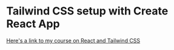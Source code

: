 # Tailwind CSS setup with Create React App

[Here's a link to my course on React and Tailwind CSS](https://youtu.be/3g42k_JVqI4)
